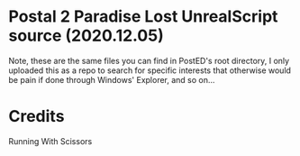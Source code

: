 # Postal 2 Paradise Lost UnrealScript source (2020.12.05)

Note, these are the same files you can find in PostED's root directory, I only uploaded this as a repo to search for specific
interests that otherwise would be pain if done through Windows' Explorer, and so on...

# Credits

Running With Scissors